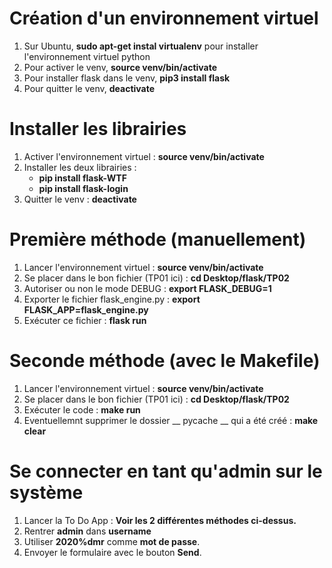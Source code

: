 __Création d'un environnement virtuel__
=======================================
1. Sur Ubuntu, **sudo apt-get instal virtualenv** pour installer l'environnement virtuel python
2. Pour activer le venv, **source venv/bin/activate**
3. Pour installer flask dans le venv, **pip3 install flask**
4. Pour quitter le venv, **deactivate**

__Installer les librairies__
============================
1. Activer l'environnement virtuel : **source venv/bin/activate**
2. Installer les deux librairies :
    * **pip install flask-WTF**
    * **pip install flask-login**
3. Quitter le venv : **deactivate**

__Première méthode__ (manuellement)
====================
1. Lancer l'environnement virtuel : **source venv/bin/activate**
2. Se placer dans le bon fichier (TP01 ici) : **cd Desktop/flask/TP02**
3. Autoriser ou non le mode DEBUG : **export FLASK_DEBUG=1**
4. Exporter le fichier flask_engine.py : **export FLASK_APP=flask_engine.py**
5. Exécuter ce fichier : **flask run**

__Seconde méthode__ (avec le Makefile)
===================
1. Lancer l'environnement virtuel : **source venv/bin/activate**
2. Se placer dans le bon fichier (TP01 ici) : **cd Desktop/flask/TP02**
3. Exécuter le code : **make run**
4. Eventuellemnt supprimer le dossier __ pycache __ qui a été créé : **make clear**


__Se connecter en tant qu'admin sur le système__
================================================
1. Lancer la To Do App : **Voir les 2 différentes méthodes ci-dessus.**
2. Rentrer **admin** dans **username**
3. Utiliser **2020%dmr** comme **mot de passe**.
4. Envoyer le formulaire avec le bouton **Send**.
